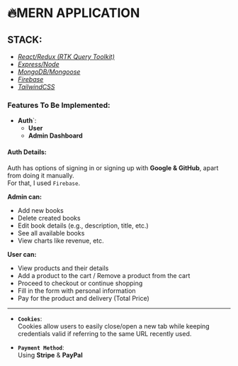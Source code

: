 
# 🔥MERN APPLICATION

## STACK:

- [*React/Redux (RTK Query Toolkit)*]() 
- [*Express/Node*]()  
- [*MongoDB/Mongoose*]()  
- [*Firebase*]() 
- [*TailwindCSS*]()


### Features To Be Implemented:
- **Auth**`:
    - **User**  
    - **Admin Dashboard**  

#### Auth Details:
Auth has options of signing in or signing up with **Google & GitHub**, apart from doing it manually.  
For that, I used `Firebase`.  

**Admin can:**  
- Add new books  
- Delete created books  
- Edit book details (e.g., description, title, etc.)  
- See all available books  
- View charts like revenue, etc.  

**User can:**  
- View products and their details  
- Add a product to the cart / Remove a product from the cart  
- Proceed to checkout or continue shopping  
- Fill in the form with personal information  
- Pay for the product and delivery (Total Price)  

---

- **`Cookies`**:  
  Cookies allow users to easily close/open a new tab while keeping credentials valid if referring to the same URL recently used.  

- **`Payment Method`**:  
  Using **Stripe** & **PayPal**  

    


